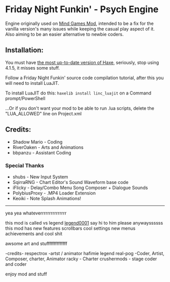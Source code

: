 # Friday Night Funkin' - Psych Engine
Engine originally used on [Mind Games Mod](https://gamebanana.com/mods/301107), intended to be a fix for the vanilla version's many issues while keeping the casual play aspect of it. Also aiming to be an easier alternative to newbie coders.

## Installation:
You must have [the most up-to-date version of Haxe](https://haxe.org/download/), seriously, stop using 4.1.5, it misses some stuff.

Follow a Friday Night Funkin' source code compilation tutorial, after this you will need to install LuaJIT.

To install LuaJIT do this: `haxelib install linc_luajit` on a Command prompt/PowerShell

...Or if you don't want your mod to be able to run .lua scripts, delete the "LUA_ALLOWED" line on Project.xml

## Credits:
* Shadow Mario - Coding
* RiverOaken - Arts and Animations
* bbpanzu - Assistant Coding

### Special Thanks
* shubs - New Input System
* SqirraRNG - Chart Editor's Sound Waveform base code
* iFlicky - Delay/Combo Menu Song Composer + Dialogue Sounds
* PolybiusProxy - .MP4 Loader Extension
* Keoiki - Note Splash Animations!

_____________________________________

yea yea whateverrrrrrrrrrrrrrr

this mod is called vs legend
[legend0001](https://user-images.githubusercontent.com/93828872/154289479-01935edc-ac85-4468-9f52-42805eb3aead.png)
say hi to him please
anywayssssss
this mod has new features
scrollbars
cool settings
new menus
achievements
and cool shit

awsome art
and stuffffffffffffff

-credits-
respectrox -artst / animator
hafimie
legend
real-pog -Coder, Artist, Composer, charter, Animator
racky - Charter
crushermods - stage coder and coder

enjoy mod and stuff
